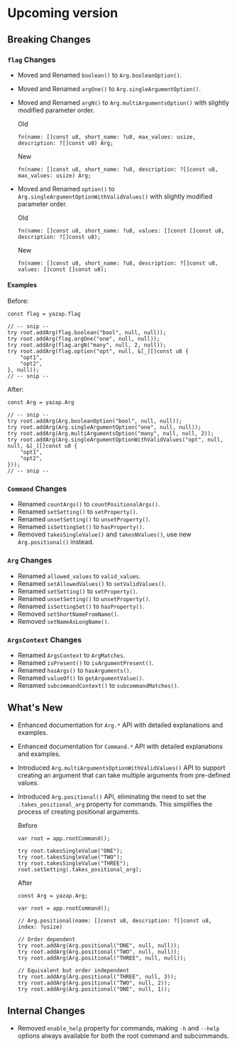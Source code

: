 # Upcoming version

## Breaking Changes

### `flag` Changes
- Moved and Renamed `boolean()` to `Arg.booleanOption()`.
- Moved and Renamed `argOne()` to `Arg.singleArgumentOption()`.
- Moved and Renamed `argN()` to `Arg.multiArgumentsOption()` with slightly
    modified parameter order.

    Old
    ```zig
    fn(name: []const u8, short_name: ?u8, max_values: usize, description: ?[]const u8) Arg;
    ```

    New
    ```zig
    fn(name: []const u8, short_name: ?u8, description: ?[]const u8, max_values: usize) Arg;
    ```

- Moved and Renamed `option()` to `Arg.singleArgumentOptionWithValidValues()` with
slightly modified parameter order.

    Old
    ```zig
    fn(name: []const u8, short_name: ?u8, values: []const []const u8, description: ?[]const u8);
    ```
    
    New
    ```zig
    fn(name: []const u8, short_name: ?u8, description: ?[]const u8, values: []const []const u8);
    ```

#### Examples 

Before:
```zig
const flag = yazap.flag

// -- snip --
try root.addArg(flag.boolean("bool", null, null));
try root.addArg(flag.argOne("one", null, null));
try root.addArg(flag.argN("many", null, 2, null));
try root.addArg(flag.option("opt", null, &[_][]const u8 {
    "opt1",
    "opt2",
}, null));
// -- snip --
```

After:
```zig
const Arg = yazap.Arg

// -- snip --
try root.addArg(Arg.booleanOption("bool", null, null));
try root.addArg(Arg.singleArgumentOption("one", null, null));
try root.addArg(Arg.multiArgumentsOption("many", null, null, 2));
try root.addArg(Arg.singleArgumentOptionWithValidValues("opt", null, null, &[_][]const u8 {
    "opt1",
    "opt2",
}));
// -- snip --
```

### `Command` Changes
- Renamed `countArgs()` to `countPositionalArgs()`.
- Renamed `setSetting()` to `setProperty()`.
- Renamed `unsetSetting()` to `unsetProperty()`.
- Renamed `isSettingSet()` to `hasProperty()`.
- Removed `takesSingleValue()` and `takesNValues()`, use new `Arg.positional()`
instead.

### `Arg` Changes
- Renamed `allowed_values` to `valid_values`.
- Renamed `setAllowedValues()` to `setValidValues()`.
- Renamed `setSetting()` to `setProperty()`.
- Renamed `unsetSetting()` to `unsetProperty()`.
- Renamed `isSettingSet()` to `hasProperty()`.
- Removed `setShortNameFromName()`.
- Removed `setNameAsLongName()`.

### `ArgsContext` Changes
- Renamed `ArgsContext` to `ArgMatches`.
- Renamed `isPresent()` to `isArgumentPresent()`.
- Renamed `hasArgs()` to `hasArguments()`.
- Renamed `valueOf()` to `getArgumentValue()`.
- Renamed `subcommandContext()` to `subcommandMatches()`.

## What's New
- Enhanced documentation for `Arg.*` API with detailed explanations and examples.
- Enhanced documentation for `Command.*` API with detailed explanations and examples.
- Introduced `Arg.multiArgumentsOptionWithValidValues()` API to support creating
an argument that can take multiple arguments from pre-defined values.
- Introduced `Arg.positional()` API, eliminating the need to set the
`.takes_positional_arg` property for commands. This simplifies the
process of creating positional arguments.

    Before
    ```zig
    var root = app.rootCommand();

    try root.takesSingleValue("ONE");
    try root.takesSingleValue("TWO");
    try root.takesSingleValue("THREE");
    root.setSetting(.takes_positional_arg);
    ```

    After
    ```zig
    const Arg = yazap.Arg;

    var root = app.rootCommand();

    // Arg.positional(name: []const u8, description: ?[]const u8, index: ?usize)
    
    // Order dependent
    try root.addArg(Arg.positional("ONE", null, null));
    try root.addArg(Arg.positional("TWO", null, null));
    try root.addArg(Arg.positional("THREE", null, null));

    // Equivalent but order independent
    try root.addArg(Arg.positional("THREE", null, 3));
    try root.addArg(Arg.positional("TWO", null, 2));
    try root.addArg(Arg.positional("ONE", null, 1));
    ```

## Internal Changes
- Removed `enable_help` property for commands, making `-h` and `--help` options
always available for both the root command and subcommands.

